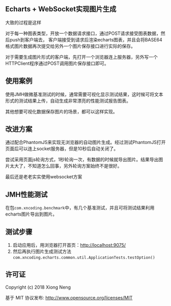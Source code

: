 ## Echarts + WebSocket实现图片生成

大致的过程是这样

对于每一种图表类型，开放一个数据请求接口，通过POST请求接受图表数据，然后push到客户端去，
客户端接受到请求后渲染echarts图表，并且会将BASE64格式图片数据再次提交给另外一个图片保存接口进行实际的保存。

对于需要生成图片形式的客户端，先打开一个浏览器连上服务器，另外写一个HTTPClient程序通过POST调用图片保存接口即可。

## 使用案例

使用JMH做微基准测试的时候，通常需要可视化显示测试结果，这时候可将文本形式的测试结果上传，自动生成非常漂亮的性能测试报告图表。

其他想要可视化数据保存图片的场景，都可以这样实现。

## 改进方案

通过配合PhantomJS来实现无浏览器的自动图片生成。经过测试PhantomJS打开页面后可以连上socket服务器，但是10秒后自动关闭了。

尝试采用页面js轮询方式，1秒轮询一次，有数据的时候就导出图片。结果导出图片太大了，不知道怎么回事，另外轮询方案始终不是很好。

最后还是老老实实使用websocket方案

## JMH性能测试

在包`com.xncoding.benchmark`中，有几个基准测试，并且可将测试结果利用echarts图片导出到图片。

## 测试步骤

1. 启动应用后，用浏览器打开首页：<http://localhost:9075/>
2. 然后再执行图片生成测试方法`com.xncoding.echarts.common.util.ApplicationTests.testOption()`

## 许可证

Copyright (c) 2018 Xiong Neng

基于 MIT 协议发布: <http://www.opensource.org/licenses/MIT>
